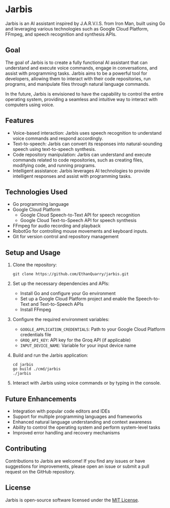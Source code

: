 # Jarbis

Jarbis is an AI assistant inspired by J.A.R.V.I.S. from Iron Man, built using Go and leveraging various technologies such as Google Cloud Platform, FFmpeg, and speech recognition and synthesis APIs.

## Goal

The goal of Jarbis is to create a fully functional AI assistant that can understand and execute voice commands, engage in conversations, and assist with programming tasks. Jarbis aims to be a powerful tool for developers, allowing them to interact with their code repositories, run programs, and manipulate files through natural language commands.

In the future, Jarbis is envisioned to have the capability to control the entire operating system, providing a seamless and intuitive way to interact with computers using voice.

## Features

- Voice-based interaction: Jarbis uses speech recognition to understand voice commands and respond accordingly.
- Text-to-speech: Jarbis can convert its responses into natural-sounding speech using text-to-speech synthesis.
- Code repository manipulation: Jarbis can understand and execute commands related to code repositories, such as creating files, modifying code, and running programs.
- Intelligent assistance: Jarbis leverages AI technologies to provide intelligent responses and assist with programming tasks.

## Technologies Used

- Go programming language
- Google Cloud Platform
  - Google Cloud Speech-to-Text API for speech recognition
  - Google Cloud Text-to-Speech API for speech synthesis
- FFmpeg for audio recording and playback
- RobotGo for controlling mouse movements and keyboard inputs. 
- Git for version control and repository management

## Setup and Usage

1. Clone the repository:
   ```
   git clone https://github.com/EthanQuarry/jarbis.git
   ```

2. Set up the necessary dependencies and APIs:
   - Install Go and configure your Go environment
   - Set up a Google Cloud Platform project and enable the Speech-to-Text and Text-to-Speech APIs
   - Install FFmpeg

3. Configure the required environment variables:
   - `GOOGLE_APPLICATION_CREDENTIALS`: Path to your Google Cloud Platform credentials file
   - `GROQ_API_KEY`: API key for the Groq API (if applicable)
   - `INPUT_DEVICE_NAME`: Variable for your input device name

4. Build and run the Jarbis application:
   ```
   cd jarbis
   go build ./cmd/jarbis
   ./jarbis
   ```

5. Interact with Jarbis using voice commands or by typing in the console.

## Future Enhancements

- Integration with popular code editors and IDEs
- Support for multiple programming languages and frameworks
- Enhanced natural language understanding and context awareness
- Ability to control the operating system and perform system-level tasks
- Improved error handling and recovery mechanisms

## Contributing

Contributions to Jarbis are welcome! If you find any issues or have suggestions for improvements, please open an issue or submit a pull request on the GitHub repository.

## License

Jarbis is open-source software licensed under the [MIT License](LICENSE).
